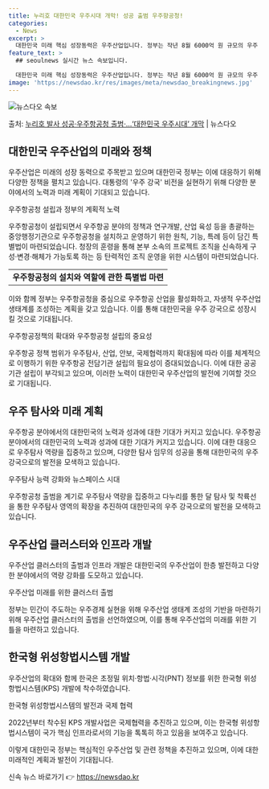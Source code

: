 ```yaml
---
title: 누리호 대한민국 우주시대 개막! 성공 출범 우주항공청!
categories:
  - News
excerpt: >
  대한민국 미래 핵심 성장동력은 우주산업입니다. 정부는 작년 8월 6000억 원 규모의 우주 산업 클러스터 삼…
feature_text: >
  ## seoulnews 실시간 뉴스 속보입니다.

  대한민국 미래 핵심 성장동력은 우주산업입니다. 정부는 작년 8월 6000억 원 규모의 우주 산업 클러스터 삼…
image: 'https://newsdao.kr/res/images/meta/newsdao_breakingnews.jpg'
---
```


![뉴스다오 속보](https://newsdao.kr/res/images/meta/newsdao_breakingnews.jpg)

<p>출처: <a href="https://newsdao.kr/3769" rel="dofollow">누리호 발사 성공·우주항공청 출범·…‘대한민국 우주시대’ 개막</a> | 뉴스다오</p>

<h2 data-ke-size="size26">대한민국 우주산업의 미래와 정책</h2>
우주산업은 미래의 성장 동력으로 주목받고 있으며 대한민국 정부는 이에 대응하기 위해 다양한 정책을 펼치고 있습니다. 대통령의 '우주 강국' 비전을 실현하기 위해 다양한 분야에서의 노력과 미래 계획이 기대되고 있습니다.

<p data-ke-size="size16">우주항공청 설립과 정부의 계획적 노력</p>
우주항공청이 설립되면서 우주항공 분야의 정책과 연구개발, 산업 육성 등을 총괄하는 중앙행정기관으로 우주항공청을 설치하고 운영하기 위한 원칙, 기능, 특례 등이 담긴 특별법이 마련되었습니다. 청장의 훈령을 통해 본부 소속의 프로젝트 조직을 신속하게 구성·변경·해체가 가능토록 하는 등 탄력적인 조직 운영을 위한 시스템이 마련되었습니다.

<table>
    <tr>
        <td style="text-align: center; height: 17px;"><b>우주항공청의 설치와 역할에 관한 특별법 마련</b></td>
    </tr>
</table>

이와 함께 정부는 우주항공청을 중심으로 우주항공 산업을 활성화하고, 자생적 우주산업 생태계를 조성하는 계획을 갖고 있습니다. 이를 통해 대한민국을 우주 강국으로 성장시킬 것으로 기대됩니다.

<p data-ke-size="size16">우주항공정책의 확대와 우주항공청 설립의 중요성</p>
우주항공 정책 범위가 우주탐사, 산업, 안보, 국제협력까지 확대됨에 따라 이를 체계적으로 이행하기 위한 우주항공 전담기관 설립의 필요성이 증대되었습니다. 이에 대한 공공기관 설립이 부각되고 있으며, 이러한 노력이 대한민국 우주산업의 발전에 기여할 것으로 기대됩니다.

<h2 data-ke-size="size26">우주 탐사와 미래 계획</h2>
우주항공 분야에서의 대한민국의 노력과 성과에 대한 기대가 커지고 있습니다. 우주항공 분야에서의 대한민국의 노력과 성과에 대한 기대가 커지고 있습니다. 이에 대한 대응으로 우주탐사 역량을 집중하고 있으며, 다양한 탐사 임무의 성공을 통해 대한민국의 우주 강국으로의 발전을 모색하고 있습니다.

<p data-ke-size="size16">우주탐사 능력 강화와 뉴스페이스 시대</p>
우주항공청 출범을 계기로 우주탐사 역량을 집중하고 다누리를 통한 달 탐사 및 착륙선을 통한 우주탐사 영역의 확장을 추진하여 대한민국의 우주 강국으로의 발전을 모색하고 있습니다.

<h2 data-ke-size="size26">우주산업 클러스터와 인프라 개발</h2>
우주산업 클러스터의 출범과 인프라 개발은 대한민국의 우주산업이 한층 발전하고 다양한 분야에서의 역량 강화를 도모하고 있습니다. 

<p data-ke-size="size16">우주산업 미래를 위한 클러스터 출범</p>
정부는 민간이 주도하는 우주경제 실현을 위해 우주산업 생태계 조성의 기반을 마련하기 위해 우주산업 클러스터의 출범을 선언하였으며, 이를 통해 우주산업의 미래를 위한 기틀을 마련하고 있습니다.

<h2 data-ke-size="size26">한국형 위성항법시스템 개발</h2>
우주산업의 확대와 함께 한국은 초정밀 위치·항법·시각(PNT) 정보를 위한 한국형 위성항법시스템(KPS) 개발에 착수하였습니다.

<p data-ke-size="size16">한국형 위성항법시스템의 발전과 국제 협력</p>
2022년부터 착수된 KPS 개발사업은 국제협력을 추진하고 있으며, 이는 한국형 위성항법시스템이 국가 핵심 인프라로서의 기능을 톡톡히 하고 있음을 보여주고 있습니다.

이렇게 대한민국 정부는 핵심적인 우주산업 및 관련 정책을 추진하고 있으며, 이에 대한 미래적인 계획과 발전이 기대됩니다. 

신속 뉴스 바로가기 👉 <a href="https://newsdao.kr" rel="dofollow">https://newsdao.kr</a>


